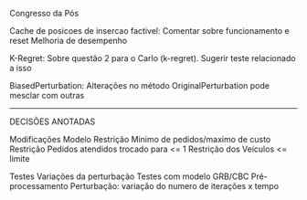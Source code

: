 Congresso da Pós

Cache de posicoes de insercao factivel: Comentar sobre funcionamento e reset
                                        Melhoria de desempenho


K-Regret: Sobre questão 2 para o Carlo (k-regret). 
          Sugerir teste relacionado a isso

BiasedPerturbation: Alterações no método
                    OriginalPerturbation pode mesclar com outras


------------------------------------------------------------------

DECISÕES ANOTADAS

Modificações Modelo
Restrição Minimo de pedidos/maximo de custo
Restrição Pedidos atendidos trocado para <= 1
Restrição dos Veículos <= limite


Testes
Variações da perturbação
Testes com modelo GRB/CBC
Pré-processamento
Perturbação: variação do numero de iterações x tempo
